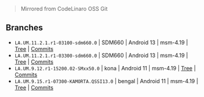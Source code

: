 > Mirrored from CodeLinaro OSS Git

## Branches

- `LA.UM.11.2.1.r1-03100-sdm660.0`        | SDM660 | Android 13 | msm-4.19 | [Tree](https://github.com/herobuxx/kernel_qcom/tree/LA.UM.11.2.1.r1-03100-sdm660.0) | [Commits](https://github.com/herobuxx/kernel_qcom/commits/LA.UM.11.2.1.r1-03100-sdm660.0)
- `LA.UM.11.2.1.r1-03300-sdm660.0`        | SDM660 | Android 13 | msm-4.19 | [Tree](https://github.com/herobuxx/kernel_qcom/tree/LA.UM.11.2.1.r1-03300-sdm660.0) | [Commits](https://github.com/herobuxx/kernel_qcom/commits/LA.UM.11.2.1.r1-03300-sdm660.0)
- `LA.UM.9.12.r1-15200.02-SMxx50.0`  | kona | Android 11 | msm-4.19 | [Tree](https://github.com/herobuxx/kernel_qcom/tree/LA.UM.9.12.r1-15200.02-SMxx50.0) | [Commits](https://github.com/herobuxx/kernel_qcom/commits/LA.UM.9.12.r1-15200.02-SMxx50.0)
- `LA.UM.9.15.r1-07300-KAMORTA.QSSI13.0`  | bengal | Android 11 | msm-4.19 | [Tree](https://github.com/herobuxx/kernel_qcom/tree/LA.UM.9.15.r1-07300-KAMORTA.QSSI13.0) | [Commits](https://github.com/herobuxx/kernel_qcom/commits/LA.UM.9.15.r1-07300-KAMORTA.QSSI13.0)
